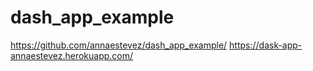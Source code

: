 # dash_app_example
https://github.com/annaestevez/dash_app_example/
https://dask-app-annaestevez.herokuapp.com/
